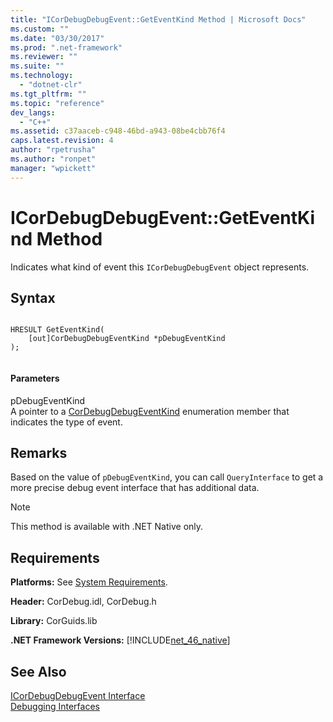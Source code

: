 ```yaml
---
title: "ICorDebugDebugEvent::GetEventKind Method | Microsoft Docs"
ms.custom: ""
ms.date: "03/30/2017"
ms.prod: ".net-framework"
ms.reviewer: ""
ms.suite: ""
ms.technology: 
  - "dotnet-clr"
ms.tgt_pltfrm: ""
ms.topic: "reference"
dev_langs: 
  - "C++"
ms.assetid: c37aaceb-c948-46bd-a943-08be4cbb76f4
caps.latest.revision: 4
author: "rpetrusha"
ms.author: "ronpet"
manager: "wpickett"
---
```

# ICorDebugDebugEvent::GetEventKind Method
Indicates what kind of event this `ICorDebugDebugEvent` object represents.  
  
## Syntax  
  
```  
  
HRESULT GetEventKind(  
    [out]CorDebugDebugEventKind *pDebugEventKind  
);  
  
```  
  
#### Parameters  
 pDebugEventKind  
 A pointer to a [CorDebugDebugEventKind](../../../../docs/framework/unmanaged-api/debugging/cordebugdebugeventkind-enumeration.md) enumeration member that indicates the type of event.  
  
## Remarks  
 Based on the value of `pDebugEventKind`, you can call `QueryInterface` to get a more precise debug event interface that has additional data.  
  
> [!NOTE]
>  This method is available with .NET Native only.  
  
## Requirements  
 **Platforms:** See [System Requirements](../../../../docs/framework/get-started/system-requirements.md).  
  
 **Header:** CorDebug.idl, CorDebug.h  
  
 **Library:** CorGuids.lib  
  
 **.NET Framework Versions:** [!INCLUDE[net_46_native](../../../../includes/net-46-native-md.md)]  
  
## See Also  
 [ICorDebugDebugEvent Interface](../../../../docs/framework/unmanaged-api/debugging/icordebugdebugevent-interface.md)   
 [Debugging Interfaces](../../../../docs/framework/unmanaged-api/debugging/debugging-interfaces.md)